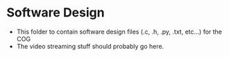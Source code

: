 Software Design
===============

- This folder to contain software design files (.c, .h, .py, .txt, etc...) for the COG
- The video streaming stuff should probably go here.
